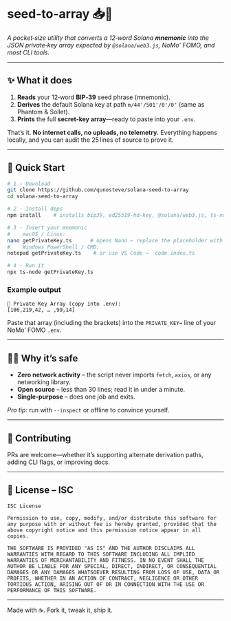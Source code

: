 # seed-to-array 📥🔑

*A pocket‑size utility that converts a 12‑word Solana **mnemonic** into the JSON private‑key array expected by `@solana/web3.js`, NoMo’ FOMO, and most CLI tools.*

---

## ✨ What it does

1. **Reads** your 12‑word **BIP‑39** seed phrase (mnemonic).
2. **Derives** the default Solana key at path `m/44'/501'/0'/0'` (same as Phantom & Sollet).
3. **Prints** the full **secret‑key array**—ready to paste into your `.env`.

That’s it. **No internet calls, no uploads, no telemetry.** Everything happens locally, and you can audit the 25 lines of source to prove it.

---

## 🔧 Quick Start

```bash
# 1 · Download
git clone https://github.com/qunosteve/solana-seed-to-array
cd solana-seed-to-array

# 2 · Install deps
npm install    # installs bip39, ed25519-hd-key, @solana/web3.js, ts‑node

# 3 · Insert your mnemonic
#    macOS / Linux:
nano getPrivateKey.ts      # opens Nano – replace the placeholder with *your* 12‑word phrase
#    Windows PowerShell / CMD:
notepad getPrivateKey.ts    # or use VS Code →  code index.ts

# 4 · Run it
npx ts-node getPrivateKey.ts
```

### Example output

```
🔑 Private Key Array (copy into .env):
[106,219,42, … ,99,14]
```

Paste that array (including the brackets) into the `PRIVATE_KEY=` line of your NoMo’ FOMO `.env`.

---

## 🕵️‍♀️ Why it’s safe

* **Zero network activity** – the script never imports `fetch`, `axios`, or any networking library.
* **Open source** – less than 30 lines; read it in under a minute.
* **Single‑purpose** – does one job and exits.

*Pro tip:* run with `--inspect` or offline to convince yourself.

---

## 🤝 Contributing

PRs are welcome—whether it’s supporting alternate derivation paths, adding CLI flags, or improving docs.

---

## 📜 License – ISC

```
ISC License

Permission to use, copy, modify, and/or distribute this software for any purpose with or without fee is hereby granted, provided that the above copyright notice and this permission notice appear in all copies.

THE SOFTWARE IS PROVIDED "AS IS" AND THE AUTHOR DISCLAIMS ALL WARRANTIES WITH REGARD TO THIS SOFTWARE INCLUDING ALL IMPLIED WARRANTIES OF MERCHANTABILITY AND FITNESS. IN NO EVENT SHALL THE AUTHOR BE LIABLE FOR ANY SPECIAL, DIRECT, INDIRECT, OR CONSEQUENTIAL DAMAGES OR ANY DAMAGES WHATSOEVER RESULTING FROM LOSS OF USE, DATA OR PROFITS, WHETHER IN AN ACTION OF CONTRACT, NEGLIGENCE OR OTHER TORTIOUS ACTION, ARISING OUT OF OR IN CONNECTION WITH THE USE OR PERFORMANCE OF THIS SOFTWARE.
```

---

Made with ☕. Fork it, tweak it, ship it.
